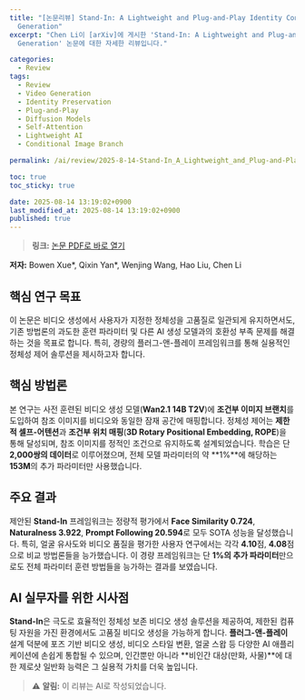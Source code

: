 ```yaml
---
title: "[논문리뷰] Stand-In: A Lightweight and Plug-and-Play Identity Control for Video
  Generation"
excerpt: "Chen Li이 [arXiv]에 게시한 'Stand-In: A Lightweight and Plug-and-Play Identity Control for Video
  Generation' 논문에 대한 자세한 리뷰입니다."

categories:
  - Review
tags:
  - Review
  - Video Generation
  - Identity Preservation
  - Plug-and-Play
  - Diffusion Models
  - Self-Attention
  - Lightweight AI
  - Conditional Image Branch

permalink: /ai/review/2025-8-14-Stand-In_A_Lightweight_and_Plug-and-Play_Identity_Control_for_Video_Generation/

toc: true
toc_sticky: true

date: 2025-08-14 13:19:02+0900
last_modified_at: 2025-08-14 13:19:02+0900
published: true
---
```

> **링크:** [논문 PDF로 바로 열기](https://arxiv.org/abs/2508.07901)

**저자:** Bowen Xue*, Qixin Yan*, Wenjing Wang, Hao Liu, Chen Li



## 핵심 연구 목표
이 논문은 비디오 생성에서 사용자가 지정한 정체성을 고품질로 일관되게 유지하면서도, 기존 방법론의 과도한 훈련 파라미터 및 다른 AI 생성 모델과의 호환성 부족 문제를 해결하는 것을 목표로 합니다. 특히, 경량의 플러그-앤-플레이 프레임워크를 통해 실용적인 정체성 제어 솔루션을 제시하고자 합니다.

## 핵심 방법론
본 연구는 사전 훈련된 비디오 생성 모델(**Wan2.1 14B T2V**)에 **조건부 이미지 브랜치**를 도입하여 참조 이미지를 비디오와 동일한 잠재 공간에 매핑합니다. 정체성 제어는 **제한적 셀프-어텐션**과 **조건부 위치 매핑**(**3D Rotary Positional Embedding, ROPE**)을 통해 달성되며, 참조 이미지를 정적인 조건으로 유지하도록 설계되었습니다. 학습은 단 **2,000쌍의 데이터**로 이루어졌으며, 전체 모델 파라미터의 약 **1%**에 해당하는 **153M**의 추가 파라미터만 사용했습니다.

## 주요 결과
제안된 **Stand-In** 프레임워크는 정량적 평가에서 **Face Similarity 0.724**, **Naturalness 3.922**, **Prompt Following 20.594**로 모두 SOTA 성능을 달성했습니다. 특히, 얼굴 유사도와 비디오 품질을 평가한 사용자 연구에서는 각각 **4.10**점, **4.08**점으로 비교 방법론들을 능가했습니다. 이 경량 프레임워크는 단 **1%의 추가 파라미터**만으로도 전체 파라미터 훈련 방법들을 능가하는 결과를 보였습니다.

## AI 실무자를 위한 시사점
**Stand-In**은 극도로 효율적인 정체성 보존 비디오 생성 솔루션을 제공하여, 제한된 컴퓨팅 자원을 가진 환경에서도 고품질 비디오 생성을 가능하게 합니다. **플러그-앤-플레이** 설계 덕분에 포즈 기반 비디오 생성, 비디오 스타일 변환, 얼굴 스왑 등 다양한 AI 애플리케이션에 손쉽게 통합될 수 있으며, 인간뿐만 아니라 **비인간 대상(만화, 사물)**에 대한 제로샷 일반화 능력은 그 실용적 가치를 더욱 높입니다.

> ⚠️ **알림:** 이 리뷰는 AI로 작성되었습니다.